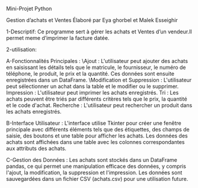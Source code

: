 Mini-Projet Python     



Gestion d’achats et Ventes
   Élaboré par Eya ghorbel et Malek Esseighir

1-Descriptif:
Ce programme sert à gérer les achats et Ventes d’un vendeur.Il permet meme d’imprimer la facture datée.


2-utilisation:

A-Fonctionnalités Principales :
\\Ajout : L'utilisateur peut ajouter des achats en saisissant les détails tels que le matricule, le fournisseur, le numéro de téléphone, le produit, le prix et la quantité. Ces données sont ensuite enregistrées dans un DataFrame.
\\Modification et Suppression : L'utilisateur peut sélectionner un achat dans la table et le modifier ou le supprimer.
Impression : L'utilisateur peut imprimer les achats enregistrés.
Tri : Les achats peuvent être triés par différents critères tels que le prix, la quantité et le code d'achat.
Recherche : L'utilisateur peut rechercher un produit dans les achats enregistrés.

B-Interface Utilisateur :
L'interface utilise Tkinter pour créer une fenêtre principale avec différents éléments tels que des étiquettes, des champs de saisie, des boutons et une table pour afficher les achats.
Les données des achats sont affichées dans une table avec les colonnes correspondantes aux attributs des achats.

C-Gestion des Données :
Les achats sont stockés dans un DataFrame pandas, ce qui permet une manipulation efficace des données, y compris l'ajout, la modification, la suppression et l'impression.
Les données sont sauvegardées dans un fichier CSV (achats.csv) pour une utilisation future.

